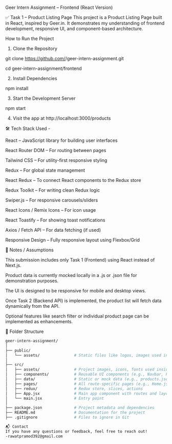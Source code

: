 Geer Intern Assignment – Frontend (React Version)

✅ Task 1 – Product Listing Page
This project is a Product Listing Page built in React, inspired by Geer.in. It demonstrates my understanding of frontend development, responsive UI, and component-based architecture.

How to Run the Project

1. Clone the Repository

git clone https://github.com/<your-username>/geer-intern-assignment.git

cd geer-intern-assignment/frontend

2. Install Dependencies

npm install

3. Start the Development Server

npm start

4. Visit the app at http://localhost:3000/products

🛠 Tech Stack Used -

React – JavaScript library for building user interfaces

React Router DOM – For routing between pages

Tailwind CSS – For utility-first responsive styling

Redux – For global state management

React Redux – To connect React components to the Redux store

Redux Toolkit – For writing clean Redux logic

Swiper.js – For responsive carousels/sliders

React Icons / Remix Icons – For icon usage

React Toastify – For showing toast notifications

Axios / Fetch API – For data fetching (if used)

Responsive Design – Fully responsive layout using Flexbox/Grid

📌 Notes / Assumptions

This submission includes only Task 1 (Frontend) using React instead of Next.js.

Product data is currently mocked locally in a .js or .json file for demonstration purposes.

The UI is designed to be responsive for mobile and desktop views.

Once Task 2 (Backend API) is implemented, the product list will fetch data dynamically from the API.

Optional features like search filter or individual product page can be implemented as enhancements.

📁 Folder Structure

```bash
geer-intern-assignment/
│
├── public/
│   └── assets/               # Static files like logos, images used in index.html or json
│
├── src/
│   ├── assets/               # Project images, icons, fonts used inside components
│   ├── components/           # Reusable UI components (e.g., Navbar, ProductCard)
│   ├── data/                 # Static or mock data (e.g., products.json)
│   ├── pages/                # All route-specific pages (e.g., Home.jsx, Products.jsx)
│   ├── redux/                # Redux store, slices, actions
│   ├── App.jsx               # Main app component with routes and layout
│   └── main.jsx              # Entry point 
│
├── package.json              # Project metadata and dependencies
├── README.md                 # Documentation for the project
├── .gitignore                # Files to ignore in Git

📬 Contact
If you have any questions or feedback, feel free to reach out!
-rawatpramod392@gmail.com